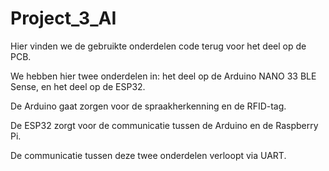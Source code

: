 
# Project_3_AI

Hier vinden we de gebruikte onderdelen code terug voor het deel op de PCB. 

We hebben hier twee onderdelen in: het deel op de Arduino NANO 33 BLE Sense, en het deel op de ESP32.

De Arduino gaat zorgen voor de spraakherkenning en de RFID-tag.

De ESP32 zorgt voor de communicatie tussen de Arduino en de Raspberry Pi.

De communicatie tussen deze twee onderdelen verloopt via UART.